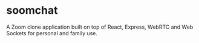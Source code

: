 # soomchat
A Zoom clone application built on top of React, Express, WebRTC and Web Sockets for personal and family use.
